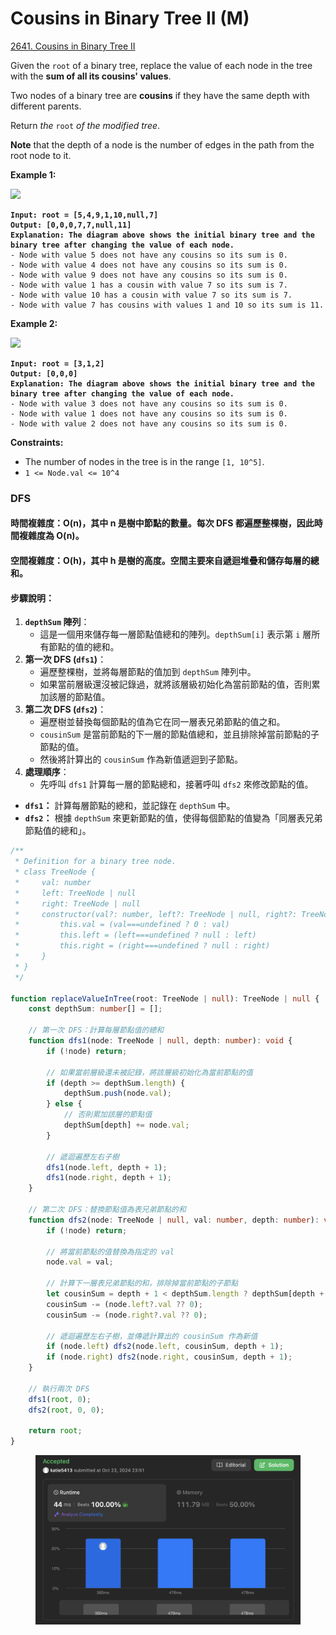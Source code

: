 # Cousins in Binary Tree II (M)

[2641. Cousins in Binary Tree II](https://leetcode.com/problems/cousins-in-binary-tree-ii/)



Given the `root` of a binary tree, replace the value of each node in the tree with the **sum of all its cousins' values**.

Two nodes of a binary tree are **cousins** if they have the same depth with different parents.

Return _the_ `root` _of the modified tree_.

**Note** that the depth of a node is the number of edges in the path from the root node to it.

&#x20;

**Example 1:**

![](https://assets.leetcode.com/uploads/2023/01/11/example11.png)

<pre><code><strong>Input: root = [5,4,9,1,10,null,7]
</strong><strong>Output: [0,0,0,7,7,null,11]
</strong><strong>Explanation: The diagram above shows the initial binary tree and the binary tree after changing the value of each node.
</strong>- Node with value 5 does not have any cousins so its sum is 0.
- Node with value 4 does not have any cousins so its sum is 0.
- Node with value 9 does not have any cousins so its sum is 0.
- Node with value 1 has a cousin with value 7 so its sum is 7.
- Node with value 10 has a cousin with value 7 so its sum is 7.
- Node with value 7 has cousins with values 1 and 10 so its sum is 11.
</code></pre>

**Example 2:**

![](https://assets.leetcode.com/uploads/2023/01/11/diagram33.png)

<pre><code><strong>Input: root = [3,1,2]
</strong><strong>Output: [0,0,0]
</strong><strong>Explanation: The diagram above shows the initial binary tree and the binary tree after changing the value of each node.
</strong>- Node with value 3 does not have any cousins so its sum is 0.
- Node with value 1 does not have any cousins so its sum is 0.
- Node with value 2 does not have any cousins so its sum is 0.
</code></pre>

&#x20;

**Constraints:**

* The number of nodes in the tree is in the range `[1, 10^5]`.
* `1 <= Node.val <= 10^4`



### DFS

#### 時間複雜度：**O(n)**，其中 n 是樹中節點的數量。每次 DFS 都遍歷整棵樹，因此時間複雜度為 O(n)。

#### 空間複雜度：**O(h)**，其中 h 是樹的高度。空間主要來自遞迴堆疊和儲存每層的總和。

#### 步驟說明：

1. **`depthSum` 陣列**：
   * 這是一個用來儲存每一層節點值總和的陣列。`depthSum[i]` 表示第 `i` 層所有節點的值的總和。
2. **第一次 DFS (`dfs1`)**：
   * 遍歷整棵樹，並將每層節點的值加到 `depthSum` 陣列中。
   * 如果當前層級還沒被記錄過，就將該層級初始化為當前節點的值，否則累加該層的節點值。
3. **第二次 DFS (`dfs2`)**：
   * 遍歷樹並替換每個節點的值為它在同一層表兄弟節點的值之和。
   * `cousinSum` 是當前節點的下一層的節點值總和，並且排除掉當前節點的子節點的值。
   * 然後將計算出的 `cousinSum` 作為新值遞迴到子節點。
4. **處理順序**：
   * 先呼叫 `dfs1` 計算每一層的節點總和，接著呼叫 `dfs2` 來修改節點的值。

* **`dfs1`：** 計算每層節點的總和，並記錄在 `depthSum` 中。
* **`dfs2`：** 根據 `depthSum` 來更新節點的值，使得每個節點的值變為「同層表兄弟節點值的總和」。

```typescript
/**
 * Definition for a binary tree node.
 * class TreeNode {
 *     val: number
 *     left: TreeNode | null
 *     right: TreeNode | null
 *     constructor(val?: number, left?: TreeNode | null, right?: TreeNode | null) {
 *         this.val = (val===undefined ? 0 : val)
 *         this.left = (left===undefined ? null : left)
 *         this.right = (right===undefined ? null : right)
 *     }
 * }
 */

function replaceValueInTree(root: TreeNode | null): TreeNode | null {
    const depthSum: number[] = [];

    // 第一次 DFS：計算每層節點值的總和
    function dfs1(node: TreeNode | null, depth: number): void {
        if (!node) return;

        // 如果當前層級還未被記錄，將該層級初始化為當前節點的值
        if (depth >= depthSum.length) {
            depthSum.push(node.val);
        } else {
            // 否則累加該層的節點值
            depthSum[depth] += node.val;
        }

        // 遞迴遍歷左右子樹
        dfs1(node.left, depth + 1);
        dfs1(node.right, depth + 1);
    }

    // 第二次 DFS：替換節點值為表兄弟節點的和
    function dfs2(node: TreeNode | null, val: number, depth: number): void {
        if (!node) return;

        // 將當前節點的值替換為指定的 val
        node.val = val;

        // 計算下一層表兄弟節點的和，排除掉當前節點的子節點
        let cousinSum = depth + 1 < depthSum.length ? depthSum[depth + 1] : 0;
        cousinSum -= (node.left?.val ?? 0);
        cousinSum -= (node.right?.val ?? 0);

        // 遞迴遍歷左右子樹，並傳遞計算出的 cousinSum 作為新值
        if (node.left) dfs2(node.left, cousinSum, depth + 1);
        if (node.right) dfs2(node.right, cousinSum, depth + 1);
    }

    // 執行兩次 DFS
    dfs1(root, 0);
    dfs2(root, 0, 0);

    return root;
}

```

<figure><img src="../.gitbook/assets/截圖 2024-10-23 晚上11.51.20.png" alt=""><figcaption></figcaption></figure>

